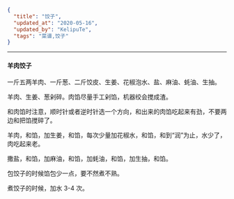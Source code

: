 ```json
{
  "title": "饺子",
  "updated_at": "2020-05-16",
  "updated_by": "KelipuTe",
  "tags": "菜谱,饺子"
}
```

---

#### 羊肉饺子

一斤五两羊肉、一斤葱、二斤饺皮、生姜、花椒泡水、盐、麻油、蚝油、生抽。

羊肉、生姜、葱剁碎。肉馅尽量手工剁馅，机器绞会搅成渣。

和肉馅时注意，顺时针或者逆时针选一个方向，和出来的肉馅吃起来有劲，不要两边和把馅搅碎了。

羊肉，和馅，加生姜，和馅，每次少量加花椒水，和馅，和到“润”为止，水少了，肉吃起来老。

撒盐，和馅，加麻油，和馅，加蚝油，和馅，加生抽，和馅。

包饺子的时候馅包少一点，要不然煮不熟。

煮饺子的时候，加水 3-4 次。

